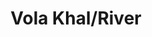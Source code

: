 ---
title: "Vola Khal/River"
title_bn: "ভোলা খাল/নদী"
description: "It started from the Matamuhuri River and ended in the Kutubdiya Channel after passing Shilkhali, Mehernam, Kacherimura, Guldibaxar, Najirpara, Borobakiya, Vonaighana, Bazarpara, Magnama and Rajkhal"
---